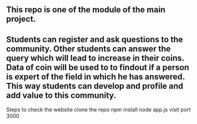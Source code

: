 ## This repo is one of the module of the main project.

## Students can register and ask questions to the community. Other students can answer the query which will lead to increase in their coins. Data of coin will be used to to findout if a person is expert of the field in which he has answered. This way students can develop and profile and add value to this community.

 Steps to check the website 
 clone the repo
 npm install
 node app.js
 visit port 3000

